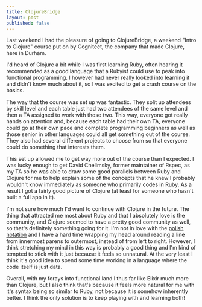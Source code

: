 ```yaml
---
title: ClojureBridge
layout: post
published: false
---
```

Last weekend I had the pleasure of going to ClojureBridge, a weekend "Intro to Clojure"
course put on by Cognitect, the company that made Clojure, here in Durham.

I'd heard of Clojure a bit while I was first learning Ruby, often hearing it
recommended as a good language that a Rubyist could use to peak into functional
programming. I however had never really looked into learning it and didn't know much about it,
so I was excited to get a crash course on the basics.

The way that the course was set up was fantastic. They split up attendees by skill
level and each table just had two attendees of the same level and then a TA assigned
to work with those two. This way, everyone got really hands on attention and, because each
table had their own TA, everyone could go at their own pace and complete programming beginners
as well as those senior in other languages could all get something out of the course. They also
had several different projects to choose from so that everyone could do something that
interests them.

This set up allowed me to get way more out of the course than I expected.
I was lucky enough to get David Chelimsky, former maintainer of Rspec, as my TA so
he was able to draw some good parallels between Ruby and Clojure for me to help explain some of the
concepts that he knew I probably wouldn't know immediately as someone who primarily codes in Ruby.
As a result I got a fairly good picture of Clojure (at least for someone who hasn't built a full app in it).

I'm not sure how much I'd want to continue with Clojure in the future. The thing that attracted
me most about Ruby and that I absolutely love is the community, and Clojure seemed to have a pretty
good community as well, so that's definitely something going for it. I'm not in love with the
[polish notation](https://en.wikipedia.org/wiki/Polish_notation) and I have a hard time
wrapping my head around reading a line from innermost parens to outermost, instead of from
left to right. However, I think stretching my mind in this way is probably a good thing
and I'm kind of tempted to stick with it just because it feels so unnatural. At the very
least I think it's good idea to spend some time working in a language where the code itself is
just data.

Overall, with my forays into functional land I thus far like Elixir much more than Clojure,
but I also think that's because it feels more natural for me with it's syntax being so similar to Ruby,
not because it is somehow inherently better. I think the only solution is to keep playing with
and learning both!
